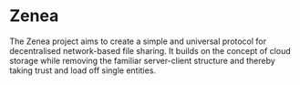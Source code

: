 # Zenea
The Zenea project aims to create a simple and universal protocol for decentralised network-based file sharing. It builds on the concept of cloud storage while removing the familiar server-client structure and thereby taking trust and load off single entities.